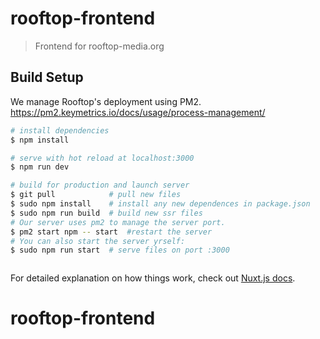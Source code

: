 # rooftop-frontend

> Frontend for rooftop-media.org

## Build Setup

We manage Rooftop's deployment using PM2.
https://pm2.keymetrics.io/docs/usage/process-management/

``` bash
# install dependencies
$ npm install

# serve with hot reload at localhost:3000
$ npm run dev

# build for production and launch server
$ git pull            # pull new files
$ sudo npm install    # install any new dependences in package.json
$ sudo npm run build  # build new ssr files
# Our server uses pm2 to manage the server port.
$ pm2 start npm -- start  #restart the server
# You can also start the server yrself:
$ sudo npm run start  # serve files on port :3000



```

For detailed explanation on how things work, check out [Nuxt.js docs](https://nuxtjs.org).
# rooftop-frontend
